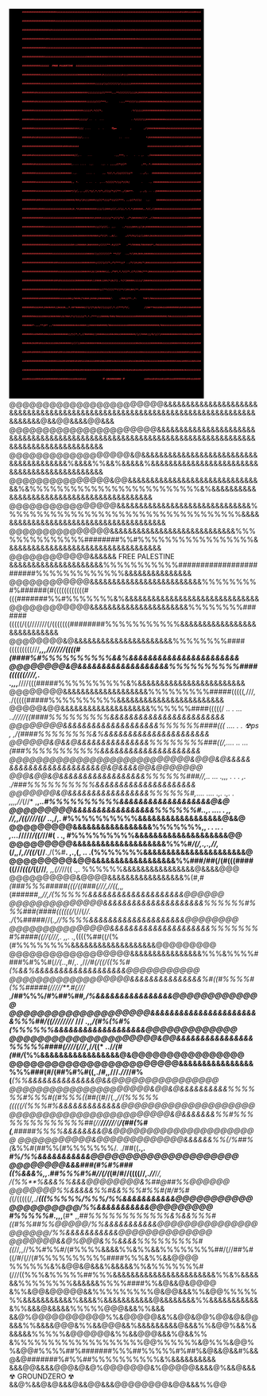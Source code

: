 ![1.png](1.png)
       @@@@@@@@@@@@@@@@@@@@@@@&&&&&&&&&&&&&&&&&&&&&&&&&&&&&&&&&&&&&&&&&&&&&&&&&&&&&&&&&&&&&&&&&&&&&&&&&&&&&&&&&&&@&&@@&&&&@@&&&
       @@@@@@@@@@@@@@@@@@@@@@&&&&&&&&&&&&&&&&&&&&&&&&&&&&&&&&&&&&&&&&&&&&&&&&&&&&&&&&&&&&&&&&&&&&&&&&&&&&&&&&&&&&&&&&&&&&&&&&&&
       @@@@@@@@@@@@@@@@@@&@&&&&&&&&&&&&&&&&&&&&&&&&&&&&&&&&&&&&&&&%&&&&%%&&%&&&&&%&&&&&&&&&&&&&&&&&&&&&&&&&&&&&&&&&&&&&&&&&&&&&
       @@@@@@@@@@@@@@@&@@&&&&&&&&&&&&&&&&&&&&&&&&&&&&&&&%&%%%%%%%%%%%%%%%%%%%%%%%%%&%&&&&&&&&&&&&&&&&&&&&&&&&&&&&&&&&&&&&&&&&&&
       @@@@@@@@@@@@@@@@&&&&&&&&&&&&&&&&&&&&&&&&&&&&&&%%%%%%%%%%%%%%%%%%%%%%%%%%%%%%%%%%%&&&&&&&&&&&&&&&&&&&&&&&&&&&&&&&&&&&&&&&
       @@@@@@@@@@@@@@@&&&&&&&&&&&&&&&&&&&&&&&&&&&&%%%%%%%%%%%%%%########%%#%%%%%%%%%%%%%%%%%&&&&&&&&&&&&&&&&&&&&&&&&&&&&&&&&&&&
       @@@@@@@@@@@@&&&&&&  FREE PALESTINE  &&&&&&&&&&&&&&&&&&&&&%%%%%%%%%%%########################%%%%%%%%%%%%%&&&&&&&&&&&&&&&
       @@@@@@@@@@@@&&&&&&&&&&&&&&&&&&&&&&&&&%%%%%%%%#%######(#((((((((((((#(((#######%%#%%%%%%%&%&&&&&&&&&&&&&&&&&&&&&&&&&&&&&&
       @@@@@@@@@@@@&&&&&&&&&&&&&&&&&&&&&&%%%%%%%%#######(((((/((///////(/(((((((########%%%%%%%%%%%&&&&&&&&&&&&&&&&&&&&&&&&&&&&
       @@@@@@@@&@&&&&&&&&&&&&&&&&&&&&&&%%%%%%%%####(((((((((///****,,,**///////((((#(####%#%%%%%%%%%%&&%&&&&&&&&&&&&&&&&&&&&&&&
       @@@@@@@@&@&&&&&&&&&&&&&&&&&&&%%%%%%%%%%####((((((////***,.       .,,,***////(((#####%%%%%%%%%%&%&&&&&&&&&&&&&&&&&&&&&&&&
       @@@@@@@@&&&&&&&&&&&&&&&&&&&%%%%%%%%%#####(((((*,*///*,                   .*/(((((#####%%%%%%%%%%&&&&&&&&&&&&&&&&&&&&&&&&
       @@@@@&@@&&&&&&&&&&&&&&&&&&&&%%%%%%####(((((/ ..  .  ...                  ..*/////((####%%%%%%%%%&&&&&&&&&&&&&&&&&&&&&&&&
       @@@@@@@@&&&&&&&&&&&&&&&&&&&&%%%%%%####((( ....     .  .     ☢ps         ,        ,/(####%%%%%%%%&%&&&&&&&&&&&&&&&&&&&&&&
       @@@@@@&@&&@&&&&&&&&&&&&&&&%%%%%%%%###((/,....                    ..  ...           *(###%%%%%%%%%%%&&&&&&&&&&&&&&&&&&&&&
       @@@@@@@@@@@@@@@@@@@@@@@@@@@&@@@&@&&&&&                                              &&&&&&&&&&&&&&&&&&&@&@&&&&@@&@@@@@@@
       @@@&@@&@&&&&&&&&&&&&&&&&&&%%%%%%###//,..    ...               .,,***, .    .  . ,.  ./###%%%%%%%%%%&&&&&&&&&&&&&&&&&&&&&
       @@@@@@@&@&&&&&&&&&&&&&&&&&%%%%%%#,.... ....  .,.     .,. . ,,,,//*(//*          ,**,.*.#%%%%%%%%%%&&&&&&&&&&&&&&&&&&&@&@
       @@@@@@@@@&&&&&&&&&&&&&&&&&%%%%%%#..,.      .... .     ,, *//,*,/((////((/*     ..,/,.  #%%%%%%%%%%&&&&&&&&&&&&&&&&&&@&&@
       @@@@@@@@@&&&&&&&&&&&&&&&&&%%%%%%%,, *.     . ..  .  ,...*/////*/((/*//#(        .    ., #%%%%%%%%%&&&&&&&&&&&&&&&&&&&&@@
       @@@@@@@@@&&&&&&&&&&&&&&&&&&&&%%%#*/(/,.,.,//,*(/,*,*/*,//((/*(//**.,/(%#**.    ,.,(, .. .(%%%%%%%&&&&&&&&&&&&&&&&&&&&&&@
       @@@@@@@@@&@@&&&&&&&&&&&&&&&&&&%%###/##(/(#(((####((///*(((/*((///***, ,,(//*//((   .,.    %%%%%%&&&&&&&&&&&&&&&&@&&&&@@@
       @@@@@@@@@@&@@@@&&&&&&&&&&&&&&&&&%(#,*#(###%%%#####(((/((###(///,//((,*,*,*(######,,*//,/(%%%%%&&&&&&&&&&&&&&&&&&&&@@@@@@
       @@@@@@@@@@@@@@&&&&&&&&&&&&&&&&&&&&&%%%%%%#%%%###(####((((((/*(//(/*/. ./*(%#####//(*.,//%%%%&&&&&&&&&&&&&&&&&&&&@@@@@@@@
       @@@@@@@@@@@@@@@&&&&&&&&&&&&&&&&&&&&&%%%%%%%#%####((//(///,. ,,.    .,*((((%##((/(%(#%%%%%%%%&&&&&&&&&&&&&&&&&&&@@@@@@@@@
       @@@@@@@@@@@@@@@@@@&&&&&&&&&&&&&&&&%%%&%%%%####%#%%#(/*/(*..,#/,.     ,//*/#(/((/((%%#(%&&%&&&&&&&&&&&&&&&&&&&@@@@@@@@@@@
       @@@@@@@@@@@@@@@@@@&&&&&&&&&&&&&&&%#((#%%%%#(%%#####(/////**.#(///*    ,**/##%%%/#%##%##*,/%&&&&&&&&&&&&&&&&@@@@@@@@@@@@@
       @@@@@@@@@@@@@@@@@@@@&&&&&&&&&&&&&&&&&&&&&&&%%%##/((////////* **///   .,,*/(#%(%#%(%%%%%%&&&&&&&&&&&&&&&&&&&@@@@@@@@@@@@@
       @@@@@@@@@@@@@@@@@@@@@&@@&&&&&&&&&&&&&&&&%%%%%####(////(///*,/*/***((* ../*/(#(##/*(%%&&&&&&&&&&&&&&&&&@&@@@@@@@@@@@@@@@@
       @@@@@@@@@@@@@@@@@@@@@@@@&&&&&&&&&&&&&&&&%%%###(#/(##%#%#((,./*#*,*,*///*.//*//#%(***(%%&&&&&&&&&&&&&&@&&@@@@@@@@@@@@@@@@
       @@@@@@@@@@@@@@@@@@@@@&@@&@&&&&&&&&&&%%%%%%#%%%#((#%%%((##(*(#//(.,*//(%%%%%(((((/(%%%#%&&&&&&&&&&&&&@@@@@@@@@@@@@@@@@@@@
       @@@@@@@@@@@@@@@@@@@@@@@@&@&&&&&&&%%#%%%%%%%%%%%%%%##(//**/////**/(**/(##(%#(**,#####%%%%&&&&&&&&@&@@@@@@@@@@@@@@@@@@@@@@
       @@@@@@@@@@@&@@@@@@@@@@@@@&&&&&&%%(/%##%(*&%%#(##%%(#%%%%%%%/.    ./##((**.,*.    *#%*/%%&&&&&&&&&&&@@@@@@@@@@@@@@@@@@@@@
       @@@@@@@@&&&###(#%#%###((%&&&%,,*.##*%%%#%#//(/(*(#/#//((((//,*.//***/*/,          /(%%**%&&&%%&&&@@@@@@@@&%##@##%%@@@@@@
       @@@@@@@%%&&&&&%%#&&%%%#%%#(#/#%#(*(/(((((/*,*./***(((%%%%%/%%%/%%&&&&&&&&&&&@@@@@@@@@@@@@@@@@@@@@/%%&&&&&&&&&&&@@@@@@@@@
       #%%%%%#*.,,,**(#* ,,*##%%%%%%%%%%%%&%&&%%%#((#%%##%%@@@@@/%%&&&&&&&&&&&@@@@@@@@@@@@@@@@@@@@@/%%&&&&&&&&&&&@@@@@@@@@@@@@@
       @@@@@@@&&@%@@@&%%&&&&%%%%%%%%%#((*//*,*,//%%#%%#/(#%%%%&&&&%%&%%&&%%%%%%%%##/(//##%#((/#/(//(#%%%%%%%%%%####%%%&%%&&@@@@
       %%%%%%&%&@@&@&&&%&&&&&%%&%%%%%%%#(///((%%%&%%%%%##%%%&&&&&&&&&&&&&&&&&&&&&&&%%&%&&&&&&%%%%%%%%&&&&&&%%%%####%%&@&&@&@@@@
       &%%&@@&@@@@@&&%%%%%%%%%@&@@&&&%%&@@%%%%%%%&&&&&&&&&&&%&&&&%&&&&&&&&&&&@&&&&&&&&%%&&&&&&&&&&&&%%&&&@&&&&&%%%%%@@@&&&%%&&&
       &&@%@@@@@@@@@@@%%&@@@@@&&%&@@&@@%@@&@&@@&&&%%&&&&@@@&%%&&@@@&&%&&&&&&&&&@&&&%%&@@%&&%&&&&&&%%%%%&@@@@@@&%%&&@@@&&&%@&&%%
       &%%%%%%%%%%%%%%%%%%%@@%%%%%%&@%%%&@@%%&@@#%%%%##%#######%%%##%%%%%#%##%&@&&@&&#%&&@&@#######%#%%##%%%%%%%%%%&%&&&&&&&&&&
       &&&@@&&&&@@@&@&@%@@@@@@@&%@@@@@&&&&@%&&@&&&           ☢ GROUNDZERO ☢             &&@%&&@&@&&&@&&@@&&&@@@@@@@@&@@&&&%%@@
       
